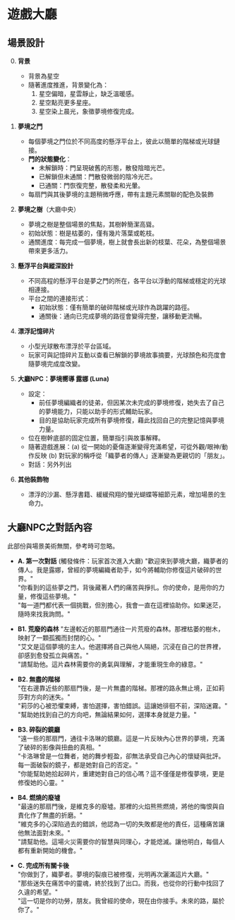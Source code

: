 
# 遊戲大廳


## 場景設計

0. **背景**
   - 背景為星空
   - 隨著進度推進，背景變化為：
      1. 星空偏暗，星雲靜止，缺乏溫暖感。
      2. 星空點亮更多星座。
      3. 星空染上晨光，象徵夢境修復完成。

1. **夢境之門**
   - 每個夢境之門位於不同高度的懸浮平台上，彼此以簡單的階梯或光球鏈接。
   - **門的狀態變化**：
     - 未解鎖時：門呈現破舊的形態，散發陰暗光芒。
     - 已解鎖但未通關：門散發微弱的陰冷光芒。
     - 已通關：門恢復完整，散發柔和光暈。
   - 每扇門與其後夢境的主題稍微呼應，帶有主題元素關聯的配色及裝飾

2. **夢境之樹**（大廳中央）
   - 夢境之樹是整個場景的焦點，其樹幹簡潔高聳。
   - 初始狀態：樹是枯萎的，僅有幾片落葉或乾枝。
   - 通關進度：每完成一個夢境，樹上就會長出新的枝葉、花朵，為整個場景帶來更多活力。

3. **懸浮平台與縱深設計**
   - 不同高程的懸浮平台是夢之門的所在，各平台以浮動的階梯或穩定的光球相連接。
   - 平台之間的連接形式：
     - 初始狀態：僅有簡單的破碎階梯或光球作為跳躍的路徑。
     - 通關後：通向已完成夢境的路徑會變得完整，讓移動更流暢。

4. **漂浮記憶碎片**
   - 小型光球散布漂浮於平台區域。
   - 玩家可與記憶碎片互動以查看已解鎖的夢境故事摘要，光球顏色和亮度會隨夢境完成度改變。

5. **大廳NPC：夢境嚮導 露娜 (Luna)**
   - 設定：
      - 前任夢境編織者的徒弟，但因某次未完成的夢境修復，她失去了自己的夢境能力，只能以助手的形式輔助玩家。
      - 目的是協助玩家完成所有夢境修復，藉此找回自己的完整記憶與夢境力量。
   - 位在樹幹底部的固定位置，簡單指引與故事解釋。
   - 隨著遊戲進展：(a) 從一開始的憂傷逐漸變得充滿希望，可從外觀/眼神/動作反映 (b) 對玩家的稱呼從「織夢者的傳人」逐漸變為更親切的「朋友」。
   - 對話：另外列出
      
6. **其他裝飾物**
   - 漂浮的沙漏、懸浮書籍、緩緩飛翔的螢光蝴蝶等細節元素，增加場景的生命力。


## 大廳NPC之對話內容

此部份與場景美術無關，參考時可忽略。

- **A. 第一次對話** (觸發條件：玩家首次進入大廳)
   "歡迎來到夢境大廳，織夢者的傳人。我是露娜，曾經的夢境編織者助手，如今將輔助你修復這片破碎的世界。"  
   "你看到的這些夢之門，背後藏著人們的痛苦與掙扎。你的使命，是用你的力量，修復這些夢境。"  
   "每一道門都代表一個挑戰，但別擔心，我會一直在這裡協助你。如果迷茫，隨時來找我詢問。"

- **B1. 荒廢的森林**
   "左邊較近的那扇門通往一片荒廢的森林。那裡枯萎的樹木，映射了一顆孤獨而封閉的心。"  
   "艾文是這個夢境的主人。他選擇將自己與他人隔絕，沉浸在自己的世界裡，卻感到愈發孤立與痛苦。"  
   "請幫助他。這片森林需要你的勇氣與理解，才能重現生命的綠意。"

- **B2. 無盡的階梯**  
   "在右邊靠近些的那扇門後，是一片無盡的階梯。那裡的路永無止境，正如莉莎對方向的迷失。"  
   "莉莎的心被恐懼束縛，害怕選擇，害怕錯誤。這讓她徘徊不前，深陷迷霧。"  
   "幫助她找到自己的方向吧，無論結果如何，選擇本身就是力量。"

- **B3. 碎裂的鏡廳**  
   "遠一些的那扇門，通往卡洛琳的鏡廳。這是一片反映內心世界的夢境，充滿了破碎的影像與扭曲的真相。"  
   "卡洛琳曾是一位舞者，她的舞步輕盈，卻無法承受自己內心的懷疑與批評。每一面破裂的鏡子，都是她對自己的否定。"  
   "你能幫助她拾起碎片，重建她對自己的信心嗎？這不僅僅是修復夢境，更是修復她的心靈。"

- **B4. 燃燒的廢墟**  
   "最遠的那扇門後，是維克多的廢墟。那裡的火焰熊熊燃燒，將他的悔恨與自責化作了無盡的折磨。"  
   "維克多的心深陷過去的錯誤，他認為一切的失敗都是他的責任，這種痛苦讓他無法面對未來。"  
   "請幫助他。這場火災需要你的智慧與同理心，才能熄滅。讓他明白，每個人都有重新開始的機會。"

- **C. 完成所有關卡後**  
   "你做到了，織夢者。夢境的裂痕已被修復，光明再次灑滿這片大廳。"  
   "那些迷失在痛苦中的靈魂，終於找到了出口。而我，也從你的行動中找回了久違的希望。"  
   "這一切是你的功勞，朋友。我曾經的使命，現在由你接手。未來的路，屬於你了。"  

